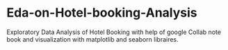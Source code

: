 # Eda-on-Hotel-booking-Analysis
Exploratory Data Analysis  of Hotel Booking with help of google Collab note book and visualization with matplotlib and seaborn libraires.  
